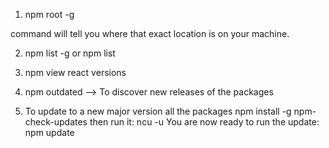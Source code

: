 1. npm root -g

command will tell you where that exact location is on your machine.

2. npm list -g  or npm list

3. npm view react versions

4. npm outdated --> To discover new releases of the packages

5. To update to a new major version all the packages
npm install -g npm-check-updates
   then run it:
ncu -u
   You are now ready to run the update:   
npm update

